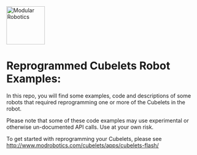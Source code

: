 <img src="http://www.modrobotics.com/wp-content/uploads/2016/05/mr_logo.png"  alt="Modular Robotics" width="100"/>

# Reprogrammed Cubelets Robot Examples:
In this repo, you will find some examples, code and descriptions of some robots that required reprogramming one
or more of the Cubelets in the robot.

Please note that some of these code examples may use experimental or otherwise un-documented API calls. Use at your own risk.

To get started with reprogramming your Cubelets, please see http://www.modrobotics.com/cubelets/apps/cubelets-flash/
